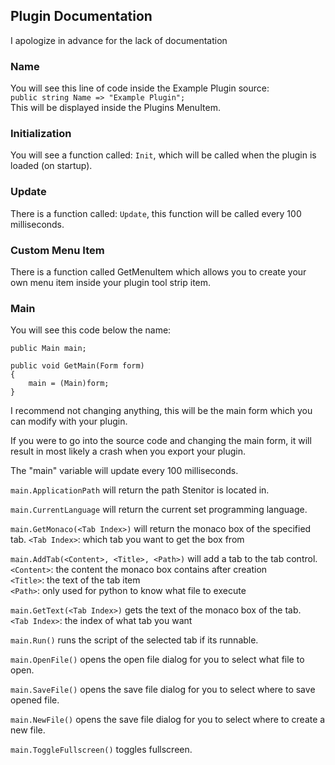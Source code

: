 ## Plugin Documentation

I apologize in advance for the lack of documentation 

### Name
You will see this line of code inside the Example Plugin source:  
`public string Name => "Example Plugin";`  
This will be displayed inside the Plugins MenuItem.  

### Initialization
You will see a function called: `Init`, which will be called when the plugin is loaded (on startup).

### Update
There is a function called: `Update`, this function will be called every 100 milliseconds.

### Custom Menu Item
There is a function called GetMenuItem which allows you to create your own menu item inside your plugin tool strip item.

### Main
You will see this code below the name:

```
public Main main;

public void GetMain(Form form)
{
    main = (Main)form;
}
```

I recommend not changing anything,
this will be the main form which you can modify with your plugin.

If you were to go into the source code and changing the main form,
it will result in most likely a crash when you export your plugin.

The "main" variable will update every 100 milliseconds.

`main.ApplicationPath` will return the path Stenitor is located in.

`main.CurrentLanguage` will return the current set programming language.

`main.GetMonaco(<Tab Index>)` will return the monaco box of the specified tab.
`<Tab Index>`: which tab you want to get the box from

`main.AddTab(<Content>, <Title>, <Path>)` will add a tab to the tab control.
`<Content>`: the content the monaco box contains after creation  
`<Title>`: the text of the tab item  
`<Path>`: only used for python to know what file to execute  

`main.GetText(<Tab Index>)` gets the text of the monaco box of the tab.  
`<Tab Index>`: the index of what tab you want

`main.Run()` runs the script of the selected tab if its runnable.  

`main.OpenFile()` opens the open file dialog for you to select what file to open.  

`main.SaveFile()` opens the save file dialog for you to select where to save opened file.  

`main.NewFile()` opens the save file dialog for you to select where to create a new file.  

`main.ToggleFullscreen()` toggles fullscreen.  
